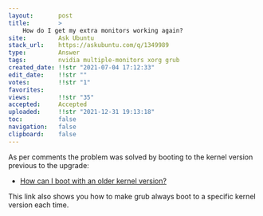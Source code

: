 ```yaml
---
layout:       post
title:        >
    How do I get my extra monitors working again?
site:         Ask Ubuntu
stack_url:    https://askubuntu.com/q/1349989
type:         Answer
tags:         nvidia multiple-monitors xorg grub
created_date: !!str "2021-07-04 17:12:33"
edit_date:    !!str ""
votes:        !!str "1"
favorites:    
views:        !!str "35"
accepted:     Accepted
uploaded:     !!str "2021-12-31 19:13:18"
toc:          false
navigation:   false
clipboard:    false
---
```


As per comments the problem was solved by booting to the kernel version previous to the upgrade:

- [How can I boot with an older kernel version?](https://askubuntu.com/a/1161535/307523)

This link also shows you how to make grub always boot to a specific kernel version each time.
